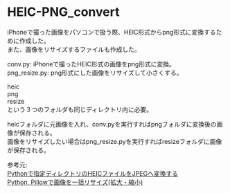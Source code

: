 # HEIC-PNG_convert

iPhoneで撮った画像をパソコンで扱う際、HEIC形式からpng形式に変換するために作成した。  
また、画像をリサイズするファイルも作成した。  

conv.py: iPhoneで撮ったHEIC形式の画像をpng形式に変換。  
png_resize.py: png形式にした画像をリサイズして小さくする。

heic  
png  
resize  
という３つのフォルダも同じディレクトリ内に必要。  

heicフォルダに元画像を入れ、conv.pyを実行すればpngフォルダに変換後の画像が保存される。  
画像をリサイズしたい場合はpng_resize.pyを実行すればresizeフォルダに画像が保存される。  

参考元:  
[Pythonで指定ディレクトリのHEICファイルをJPEGへ変換する](https://qiita.com/Tak3315/items/c0dc8b4d81ed2a582f22)  
[Python, Pillowで画像を一括リサイズ(拡大・縮小)](https://note.nkmk.me/python-pillow-image-resize/)
